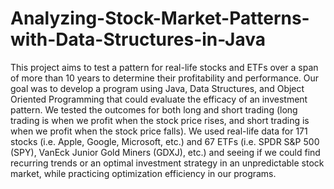# Analyzing-Stock-Market-Patterns-with-Data-Structures-in-Java

This project aims to test a pattern for real-life stocks and ETFs over a span of more than 10 years to determine their profitability and performance. Our goal was to develop a program using Java, Data Structures, and Object Oriented Programming that could evaluate the efficacy of an investment pattern. We tested the outcomes for both long and short trading (long trading is when we profit when the stock price rises, and short trading is when we profit when the stock price falls). We used real-life data for 171 stocks (i.e. Apple, Google, Microsoft, etc.) and 67 ETFs (i.e. SPDR S&P 500 (SPY), VanEck Junior Gold Miners (GDXJ), etc.) and seeing if we could find recurring trends or an optimal investment strategy in an unpredictable stock market, while practicing optimization efficiency in our programs.
